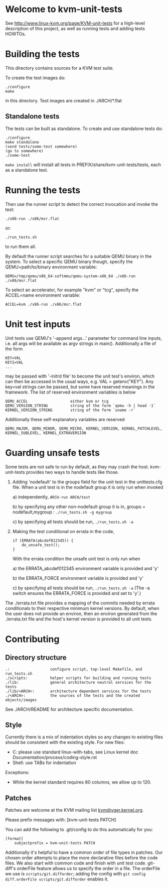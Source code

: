 # Welcome to kvm-unit-tests

See http://www.linux-kvm.org/page/KVM-unit-tests for a high-level
description of this project, as well as running tests and adding
tests HOWTOs.

# Building the tests

This directory contains sources for a KVM test suite.

To create the test images do:

    ./configure
    make

in this directory.  Test images are created in ./ARCH/\*.flat

## Standalone tests

The tests can be built as standalone.  To create and use standalone tests do:

    ./configure
    make standalone
    (send tests/some-test somewhere)
    (go to somewhere)
    ./some-test

`make install` will install all tests in PREFIX/share/kvm-unit-tests/tests,
each as a standalone test.


# Running the tests

Then use the runner script to detect the correct invocation and
invoke the test:

    ./x86-run ./x86/msr.flat
or:

    ./run_tests.sh

to run them all.

By default the runner script searches for a suitable QEMU binary in the system.
To select a specific QEMU binary though, specify the QEMU=path/to/binary
environment variable:

    QEMU=/tmp/qemu/x86_64-softmmu/qemu-system-x86_64 ./x86-run ./x86/msr.flat

To select an accelerator, for example "kvm" or "tcg", specify the
ACCEL=name environment variable:

    ACCEL=kvm ./x86-run ./x86/msr.flat

# Unit test inputs

Unit tests use QEMU's '-append args...' parameter for command line
inputs, i.e. all args will be available as argv strings in main().
Additionally a file of the form

    KEY=VAL
    KEY2=VAL
    ...

may be passed with '-initrd file' to become the unit test's environ,
which can then be accessed in the usual ways, e.g. VAL = getenv("KEY").
Any key=val strings can be passed, but some have reserved meanings in
the framework.  The list of reserved environment variables is below

    QEMU_ACCEL                   either kvm or tcg
    QEMU_VERSION_STRING          string of the form `qemu -h | head -1`
    KERNEL_VERSION_STRING        string of the form `uname -r`

Additionally these self-explanatory variables are reserved

    QEMU_MAJOR, QEMU_MINOR, QEMU_MICRO, KERNEL_VERSION, KERNEL_PATCHLEVEL,
    KERNEL_SUBLEVEL, KERNEL_EXTRAVERSION

# Guarding unsafe tests

Some tests are not safe to run by default, as they may crash the
host. kvm-unit-tests provides two ways to handle tests like those.

 1) Adding 'nodefault' to the groups field for the unit test in the
    unittests.cfg file.  When a unit test is in the nodefault group
    it is only run when invoked

     a) independently, `ARCH-run ARCH/test`

     b) by specifying any other non-nodefault group it is in,
        groups = nodefault,mygroup : `./run_tests.sh -g mygroup`

     c) by specifying all tests should be run, `./run_tests.sh -a`

 2) Making the test conditional on errata in the code,
    ```
    if (ERRATA(abcdef012345)) {
        do_unsafe_test();
    }
    ```

    With the errata condition the unsafe unit test is only run
    when

    a) the ERRATA_abcdef012345 environment variable is provided and 'y'

    b) the ERRATA_FORCE environment variable is provided and 'y'

    c) by specifying all tests should be run, `./run_tests.sh -a`
       (The -a switch ensures the ERRATA_FORCE is provided and set
        to 'y'.)

The ./errata.txt file provides a mapping of the commits needed by errata
conditionals to their respective minimum kernel versions.  By default,
when the user does not provide an environ, then an environ generated
from the ./errata.txt file and the host's kernel version is provided to
all unit tests.

# Contributing

## Directory structure

    .:                  configure script, top-level Makefile, and run_tests.sh
    ./scripts:          helper scripts for building and running tests
    ./lib:              general architecture neutral services for the tests
    ./lib/<ARCH>:       architecture dependent services for the tests
    ./<ARCH>:           the sources of the tests and the created objects/images

See ./ARCH/README for architecture specific documentation.

## Style

Currently there is a mix of indentation styles so any changes to
existing files should be consistent with the existing style.  For new
files:

  - C: please use standard linux-with-tabs, see Linux kernel
    doc Documentation/process/coding-style.rst
  - Shell: use TABs for indentation

Exceptions:

  - While the kernel standard requires 80 columns, we allow up to 120.

## Patches

Patches are welcome at the KVM mailing list <kvm@vger.kernel.org>.

Please prefix messages with: [kvm-unit-tests PATCH]

You can add the following to .git/config to do this automatically for you:

    [format]
        subjectprefix = kvm-unit-tests PATCH

Additionally it's helpful to have a common order of file types in patches.
Our chosen order attempts to place the more declarative files before
the code files.  We also start with common code and finish with unit test
code. git-diff's orderFile feature allows us to specify the order in a
file.  The orderFile we use is `scripts/git.difforder`; adding the config
with `git config diff.orderFile scripts/git.difforder` enables it.
